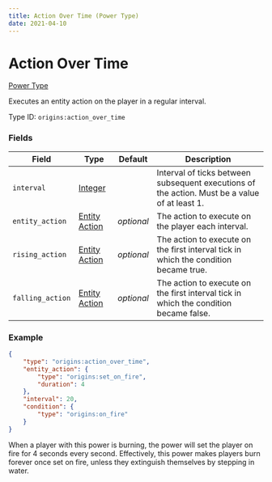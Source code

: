 ```yaml
---
title: Action Over Time (Power Type)
date: 2021-04-10
---
```


# Action Over Time

[Power Type](../power_types.md)

Executes an entity action on the player in a regular interval.

Type ID: `origins:action_over_time`

### Fields

Field  | Type | Default | Description
-------|------|---------|-------------
`interval` | [Integer](../data_types/integer.md) | | Interval of ticks between subsequent executions of the action. Must be a value of at least 1.
`entity_action` | [Entity Action](../entity_actions.md) | _optional_ | The action to execute on the player each interval.
`rising_action` | [Entity Action](../entity_actions.md) | _optional_ | The action to execute on the first interval tick in which the condition became true.
`falling_action` | [Entity Action](../entity_actions.md) | _optional_ | The action to execute on the first interval tick in which the condition became false.

### Example
```json
{
  	"type": "origins:action_over_time",
  	"entity_action": {
    	"type": "origins:set_on_fire",
    	"duration": 4
  	},
  	"interval": 20,
  	"condition": {
    	"type": "origins:on_fire"
  	}
}
```
When a player with this power is burning, the power will set the player on fire for 4 seconds every second. Effectively, this power makes players burn forever once set on fire, unless they extinguish themselves by stepping in water.
